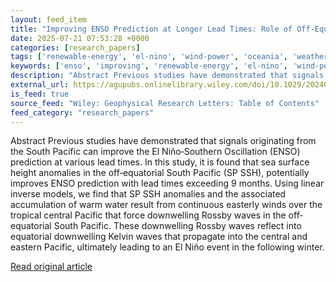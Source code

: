 ```yaml
---
layout: feed_item
title: "Improving ENSO Prediction at Longer Lead Times: Role of Off‐Equatorial South Pacific Heat Content"
date: 2025-07-21 07:53:28 +0000
categories: [research_papers]
tags: ['renewable-energy', 'el-nino', 'wind-power', 'oceania', 'weather-patterns', 'pacific-region']
keywords: ['enso', 'improving', 'renewable-energy', 'el-nino', 'wind-power', 'oceania', 'weather-patterns', 'prediction']
description: "Abstract Previous studies have demonstrated that signals originating from the South Pacific can improve the El Niño‐Southern Oscillation (ENSO) prediction at..."
external_url: https://agupubs.onlinelibrary.wiley.com/doi/10.1029/2024GL114540?af=R
is_feed: true
source_feed: "Wiley: Geophysical Research Letters: Table of Contents"
feed_category: "research_papers"
---
```


Abstract Previous studies have demonstrated that signals originating from the South Pacific can improve the El Niño‐Southern Oscillation (ENSO) prediction at various lead times. In this study, it is found that sea surface height anomalies in the off‐equatorial South Pacific (SP SSH), potentially improves ENSO prediction with lead times exceeding 9 months. Using linear inverse models, we find that SP SSH anomalies and the associated accumulation of warm water result from continuous easterly winds over the tropical central Pacific that force downwelling Rossby waves in the off‐equatorial South Pacific. These downwelling Rossby waves reflect into equatorial downwelling Kelvin waves that propagate into the central and eastern Pacific, ultimately leading to an El Niño event in the following winter.

[Read original article](https://agupubs.onlinelibrary.wiley.com/doi/10.1029/2024GL114540?af=R)
